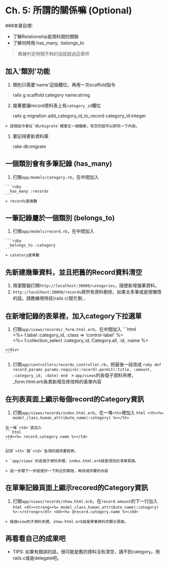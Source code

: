 # Ch. 5: 所謂的關係嘛 (Optional)

###本章目標:
* 了解Relationship是資料間的關聯
* 了解何時用:has_many, :belongs_to

> 教練判定時間不夠的話就跳過這章吧

## 加入'類別'功能
  1. 類別只需要'name'這個欄位，再用一次scaffold指令

        rails g scaffold category name:string

  1. 接著要讓record資料表上有`category_id`欄位

        rails g migration add_category_id_to_record category_id:integer

    > 這個指令會在`db/migrate`裡產生一個檔案，有空的話可以研究一下內容。

  1. 要記得更新資料庫

        rake db:migrate
  
## 一個類別會有多筆記錄 (has_many)

  1. 打開`app/models/category.rb`，在中間加入

    ```ruby
      has_many :records
    ```
    > records是複數

## 一筆記錄屬於一個類別 (belongs_to)
  1. 打開`app/models/record.rb`，在中間加入

    ```ruby
      belongs_to :category
    ```
    > catetory是單數

## 先新建幾筆資料，並且把舊的Record資料清空

  1. 用瀏覽器打開`http://localhost:30000/categories`，隨便新增幾筆資料。
  1. `http://localhost:30000/records`將所有資料刪除，如果太多筆或是很懶惰的話，請教練用特技(rails c)幫忙刪…

## 在新增記錄的表單裡，加入category下拉選單

  1. 打開`app/views/records/_form.html.erb`，在中間加入
    ```html
    <div class="control-group">
      <%= f.label :category_id, :class => 'control-label' %>
      <div class="controls">
        <%= f.collection_select :category_id, Category.all, :id, :name %>
      </div>
    </div>
    ```

  1. 打開`app/controllers/records_controller.rb`，把最後一段改成
    ```ruby
    def record_params
      params.require(:record).permit(:title, :amount, :category_id, :date)
    end
    ```
    > `app/views`的各個子資料夾裡，_form.html.erb負責新增及修改時的表單內容

## 在列表頁面上顯示每個record的Category資訊

  1. 打開`app/views/records/index.html.erb`，在一堆`<th>`裡加入
    ```html
    <th><%= model_class.human_attribute_name(:category) %></th>
    ```

    在一堆`<td>`底加入
    ```html
    <td><%= record.category.name %></td>
    ```

    記得`<th>`跟`<td>`各項的順序要對齊。

    > `app/views`的各個子資料夾裡，index.html.erb就是項目的清單頁面。

    > 這一步跟下一步就是抄一下附近的鄰居，再改成你要的內容

## 在單筆記錄頁面上顯示recored的Category資訊
  1. 打開`app/views/records/show.html.erb`，在`record.amount`的下一行加入
    ```html
    <dt><strong><%= model_class.human_attribute_name(:category) %>:</strong></dt>
    <dd><%= @record.category.name %></dd>
    ```

    > 每個view的子資料夾裡，show.html.erb就是單筆資料的顯示頁面。

## 再看看自己的成果吧

  * TIPS: 如果有錯誤的話，很可能是舊的資料沒有清空，讀不到category。用rails c或是delegate吧。

